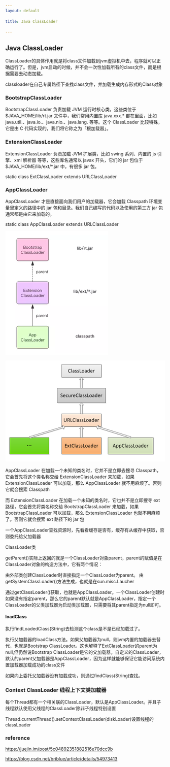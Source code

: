 ```yaml
---
layout: default

title: Java ClassLoader

---
```


## Java ClassLoader

ClassLoader的具体作用就是将class文件加载到jvm虚拟机中去，程序就可以正确运行了。但是，jvm启动的时候，并不会一次性加载所有的class文件，而是根据需要去动态加载。

classloader在自己专属路径下查找class文件，并加载生成内存形式的Class对象

### BootstrapClassLoader
BootstrapClassLoader 负责加载 JVM 运行时核心类，这些类位于 $JAVA_HOME/lib/rt.jar 文件中，我们常用内置库 java.xxx.* 都在里面，比如 java.util.、java.io.、java.nio.、java.lang. 等等。这个 ClassLoader 比较特殊，它是由 C 代码实现的，我们将它称之为「根加载器」。

### ExtensionClassLoader
ExtensionClassLoader 负责加载 JVM 扩展类，比如 swing 系列、内置的 js 引擎、xml 解析器 等等，这些库名通常以 javax 开头，它们的 jar 包位于 $JAVA_HOME/lib/ext/*.jar 中，有很多 jar 包。

static class ExtClassLoader extends URLClassLoader

### AppClassLoader
AppClassLoader 才是直接面向我们用户的加载器，它会加载 Classpath 环境变量里定义的路径中的 jar 包和目录。我们自己编写的代码以及使用的第三方 jar 包通常都是由它来加载的。

static class AppClassLoader extends URLClassLoader

![](https://github.com/garydai/garydai.github.com/raw/master/_posts/pic/classloader.png)

![](https://github.com/garydai/garydai.github.com/raw/master/_posts/pic/classloader2.png)

AppClassLoader 在加载一个未知的类名时，它并不是立即去搜寻 Classpath，它会首先将这个类名称交给 ExtensionClassLoader 来加载，如果 ExtensionClassLoader 可以加载，那么 AppClassLoader 就不用麻烦了。否则它就会搜索 Classpath 


而 ExtensionClassLoader 在加载一个未知的类名时，它也并不是立即搜寻 ext 路径，它会首先将类名称交给 BootstrapClassLoader 来加载，如果 BootstrapClassLoader 可以加载，那么 ExtensionClassLoader 也就不用麻烦了。否则它就会搜索 ext 路径下的 jar 包


一个AppClassLoader查找资源时，先看看缓存是否有，缓存有从缓存中获取，否则委托给父加载器

ClassLoader类

getParent()实际上返回的就是一个ClassLoader对象parent，parent的赋值是在ClassLoader对象的构造方法中，它有两个情况：

由外部类创建ClassLoader时直接指定一个ClassLoader为parent。
由getSystemClassLoader()方法生成，也就是在sun.misc.Laucher

通过getClassLoader()获取，也就是AppClassLoader。一个ClassLoader创建时如果没有指定parent，那么它的parent默认就是AppClassLoader，指定一个ClassLoader的父类加载器为启动类加载器，只需要将其parent指定为null即可。


#### loadClass
执行findLoadedClass(String)去检测这个class是不是已经加载过了。

执行父加载器的loadClass方法。如果父加载器为null，则jvm内置的加载器去替代，也就是Bootstrap ClassLoader。这也解释了ExtClassLoader的parent为null,但仍然说Bootstrap ClassLoader是它的父加载器。自定义的ClassLoader，默认的parent父加载器是AppClassLoader，因为这样就能够保证它能访问系统内置加载器加载成功的class文件

如果向上委托父加载器没有加载成功，则通过findClass(String)查找。

### Context ClassLoader 线程上下文类加载器
每个Thread都有一个相关联的ClassLoader，默认是AppClassLoader。并且子线程默认使用父线程的ClassLoader除非子线程特别设置


Thread.currentThread().setContextClassLoader(diskLoader)设置线程的classLoader

### reference
https://juejin.im/post/5c04892351882516e70dcc9b

https://blog.csdn.net/briblue/article/details/54973413